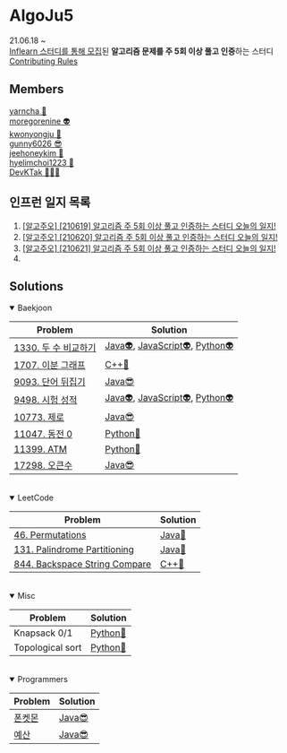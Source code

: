 
**AlgoJu5**
===========

21.06.18 ~    
[Inflearn 스터디를 통해 모집](https://www.inflearn.com/studies/233493)된 **알고리즘 문제를 주 5회 이상 풀고 인증**하는 스터디   
[Contributing Rules](https://github.com/AlgoJu5/inflearn-daily-algorithm-study/blob/main/CONTRIBUTING.md)

## Members

[yarncha 🐽](https://github.com/yarncha)<br/>
[moregorenine 👽](https://github.com/moregorenine)<br/>
[kwonyongju 🐧](https://github.com/kwonyongju)<br/>
[gunny6026 😎](https://github.com/gunny6026)<br/>
[jeehoneykim 🐝](https://github.com/jeehoneykim)<br/>
[hyelimchoi1223 🐳](https://github.com/hyelimchoi1223)<br/>
[DevKTak 🏋🏽‍♂️](https://github.com/devktak)<br/>

## 인프런 일지 목록

1. [[알고주오] [210619] 알고리즘 주 5회 이상 풀고 인증하는 스터디 오늘의 일지!](https://www.inflearn.com/blogs/576)
2. [[알고주오] [210620] 알고리즘 주 5회 이상 풀고 인증하는 스터디 오늘의 일지!](https://www.inflearn.com/blogs/603)
3. [[알고주오] [210621] 알고리즘 주 5회 이상 풀고 인증하는 스터디 오늘의 일지!](https://www.inflearn.com/blogs/606)
4. 

## Solutions

<details open>
<summary>Baekjoon</summary>
<div markdown="1">

|Problem|Solution|
|------|---|
|[1330. 두 수 비교하기](https://www.acmicpc.net/problem/1330)|[Java👽](https://github.com/AlgoJu5/inflearn-daily-algorithm-study/blob/main/week01-210619-210625/moregorenine/baekjoon/step2_if/q1_1330_compare/Main.java), [JavaScript👽](https://github.com/AlgoJu5/inflearn-daily-algorithm-study/blob/main/week01-210619-210625/moregorenine/baekjoon/step2_if/q1_1330_compare/main.js), [Python👽](https://github.com/AlgoJu5/inflearn-daily-algorithm-study/blob/main/week01-210619-210625/moregorenine/baekjoon/step2_if/q1_1330_compare/main.py)|
|[1707. 이분 그래프](https://www.acmicpc.net/problem/1707)|[C++🐽](https://github.com/AlgoJu5/inflearn-daily-algorithm-study/blob/main/week01-210619-210625/yarncha/baekjoon/1707.cpp)|
|[9093. 단어 뒤집기](https://www.acmicpc.net/problem/9093)|[Java😎](https://github.com/AlgoJu5/inflearn-daily-algorithm-study/blob/main/week01-210619-210625/gunny6026/src/baekjoon/Main_9093.java)|
|[9498. 시험 성적](https://www.acmicpc.net/problem/9498)|[Java👽](https://github.com/AlgoJu5/inflearn-daily-algorithm-study/blob/main/week01-210619-210625/moregorenine/baekjoon/step2_if/q2_9498_test_score/Main.java), [JavaScript👽](https://github.com/AlgoJu5/inflearn-daily-algorithm-study/blob/main/week01-210619-210625/moregorenine/baekjoon/step2_if/q2_9498_test_score/main.js), [Python👽](https://github.com/AlgoJu5/inflearn-daily-algorithm-study/blob/main/week01-210619-210625/moregorenine/baekjoon/step2_if/q2_9498_test_score/main.py)|
|[10773. 제로](https://www.acmicpc.net/problem/10773)|[Java😎](./week01-210619-210625/gunny6026/src/baekjoon/Main_10773.java)
|[11047. 동전 0](https://www.acmicpc.net/problem/11047)|[Python🐳](https://github.com/AlgoJu5/inflearn-daily-algorithm-study/blob/main/week01-210619-210625/hyelimchoi1223/%5B%EB%B0%B1%EC%A4%80%5D11047/solved.py)|
|[11399. ATM](https://www.acmicpc.net/problem/11399)|[Python🐳](https://github.com/AlgoJu5/inflearn-daily-algorithm-study/blob/main/week01-210619-210625/hyelimchoi1223/%5B%EB%B0%B1%EC%A4%80%5D11399/solved.py)|
|[17298. 오큰수](https://www.acmicpc.net/problem/17298)|[Java😎](./week01-210619-210625/gunny6026/src/baekjoon/Main_17298.java)|
  
</div>
</details>

<br/>

<details open>
<summary>LeetCode</summary>
<div markdown="1">

|Problem|Solution|
|------|---|
|[46. Permutations](https://leetcode.com/problems/permutations/)|[Java🐧](https://github.com/AlgoJu5/inflearn-daily-algorithm-study/blob/main/week01-210619-210625/kwonyongju/46.%20Permutations/solution.java)|
|[131. Palindrome Partitioning](https://leetcode.com/problems/palindrome-partitioning/)|[Java🐧](https://github.com/AlgoJu5/inflearn-daily-algorithm-study/blob/main/week01-210619-210625/kwonyongju/131.%20Palindrome%20Partitioning/solution.java)|
|[844. Backspace String Compare](https://leetcode.com/problems/backspace-string-compare/)|[C++🐽](https://github.com/AlgoJu5/inflearn-daily-algorithm-study/blob/main/week01-210619-210625/yarncha/leetcode/844.cpp)|

</div>
</details>

<br/>

<details open>
<summary>Misc</summary>
<div markdown="1">

|Problem|Solution|
|------|---|
|Knapsack 0/1|[Python🐝](https://github.com/jeehoneykim/piranesi-in-grinding-interviews/blob/master/statues/a-merchant-with-the-knapsack.md)|
|Topological sort|[Python🐝](https://github.com/jeehoneykim/piranesi-in-grinding-interviews/blob/master/statues/an-alchemist-with-pots.md)|
  
</div>
</details>

<br/>

<details open>
<summary>Programmers</summary>
<div markdown="1">

|Problem|Solution|
|------|---|
|[폰켓몬](https://programmers.co.kr/learn/courses/30/lessons/1845)|[Java😎](https://github.com/AlgoJu5/inflearn-daily-algorithm-study/blob/main/week01-210619-210625/gunny6026/src/programmers/%ED%8F%B0%EC%BC%93%EB%AA%AC.java)|
|[예산](https://programmers.co.kr/learn/courses/30/lessons/12982)|[Java😎](./week01-210619-210625/gunny6026/src/programmers/예산.java)|

</div>
</details>

<br/>
